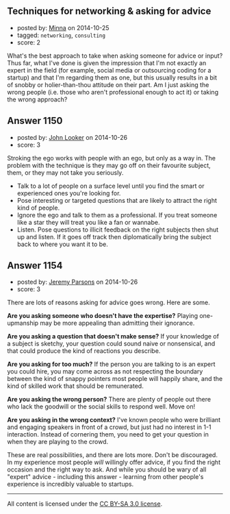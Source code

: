 ## Techniques for networking & asking for advice

- posted by: [Minna](https://stackexchange.com/users/5231010/minna) on 2014-10-25
- tagged: `networking`, `consulting`
- score: 2

What's the best approach to take when asking someone for advice or input? Thus far, what I've done is given the impression that I'm not exactly an expert in the field (for example, social media or outsourcing coding for a startup) and that I'm regarding them as one, but this usually results in a bit of snobby or holier-than-thou attitude on their part. Am I just asking the wrong people (i.e. those who aren't professional enough to act it) or taking the wrong approach?


## Answer 1150

- posted by: [John Looker](https://stackexchange.com/users/5196682/john-looker) on 2014-10-26
- score: 3

Stroking the ego works with people with an ego, but only as a way in. The problem with the technique is they may go off on their favourite subject, them, or they may not take you seriously.

- Talk to a lot of people on a surface level until you find the smart or experienced ones you're looking for.
- Pose interesting or targeted questions that are likely to attract the right kind of people.
- Ignore the ego and talk to them as a professional. If you treat someone like a star they will treat you like a fan or wannabe.
- Listen. Pose questions to illicit feedback on the right subjects then shut up and listen. If it goes off track then diplomatically bring the subject back to where you want it to be.



## Answer 1154

- posted by: [Jeremy Parsons](https://stackexchange.com/users/497810/jeremy-parsons) on 2014-10-26
- score: 3

There are lots of reasons asking for advice goes wrong. Here are some.

**Are you asking someone who doesn't have the expertise?** Playing one-upmanship may be more appealing than admitting their ignorance. 

**Are you asking a question that doesn't make sense?** If your knowledge of a subject is sketchy, your question could sound naive or nonsensical, and that could produce the kind of reactions you describe.

**Are you asking for too much?** If the person you are talking to is an expert you could hire, you may come across as not respecting the boundary between the kind of snappy pointers most people will happily share, and the kind of skilled work that should be remunerated.

**Are you asking the wrong person?** There are plenty of people out there who lack the goodwill or the social skills to respond well. Move on!

**Are you asking in the wrong context?** I've known people who were brilliant and engaging speakers in front of a crowd, but just had no interest in 1-1 interaction. Instead of cornering them, you need to get your question in when they are playing to the crowd.

These are real possibilities, and there are lots more. Don't be discouraged. In my experience most people *will* willingly offer advice, if you find the right occasion and the right way to ask. And while you should be wary of all "expert" advice - including this answer - learning from other people's experience is incredibly valuable to startups.



---

All content is licensed under the [CC BY-SA 3.0 license](https://creativecommons.org/licenses/by-sa/3.0/).
